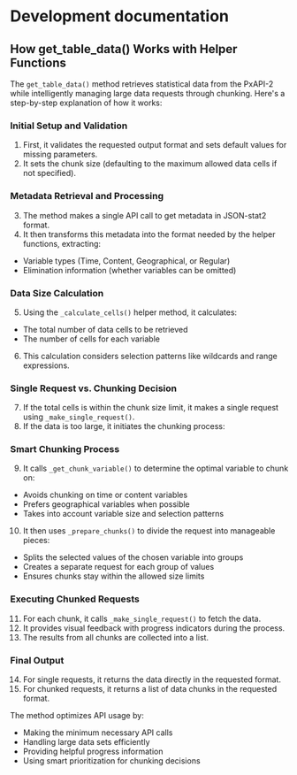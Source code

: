 # Development documentation

## How get_table_data() Works with Helper Functions

The `get_table_data()` method retrieves statistical data from the PxAPI-2 while intelligently managing large data requests through chunking. Here's a step-by-step explanation of how it works:

### Initial Setup and Validation

1. First, it validates the requested output format and sets default values for missing parameters.
2. It sets the chunk size (defaulting to the maximum allowed data cells if not specified).

### Metadata Retrieval and Processing

3. The method makes a single API call to get metadata in JSON-stat2 format.
4. It then transforms this metadata into the format needed by the helper functions, extracting:

- Variable types (Time, Content, Geographical, or Regular)
- Elimination information (whether variables can be omitted)

### Data Size Calculation

5. Using the `_calculate_cells()` helper method, it calculates:

- The total number of data cells to be retrieved
- The number of cells for each variable

6. This calculation considers selection patterns like wildcards and range expressions.

### Single Request vs. Chunking Decision

7. If the total cells is within the chunk size limit, it makes a single request using `_make_single_request()`.
8. If the data is too large, it initiates the chunking process:

### Smart Chunking Process

9. It calls `_get_chunk_variable()` to determine the optimal variable to chunk on:

- Avoids chunking on time or content variables
- Prefers geographical variables when possible
- Takes into account variable size and selection patterns

10. It then uses `_prepare_chunks()` to divide the request into manageable pieces:

- Splits the selected values of the chosen variable into groups
- Creates a separate request for each group of values
- Ensures chunks stay within the allowed size limits

### Executing Chunked Requests

11. For each chunk, it calls `_make_single_request()` to fetch the data.
12. It provides visual feedback with progress indicators during the process.
13. The results from all chunks are collected into a list.

### Final Output

14. For single requests, it returns the data directly in the requested format.
15. For chunked requests, it returns a list of data chunks in the requested format.

The method optimizes API usage by:

- Making the minimum necessary API calls
- Handling large data sets efficiently
- Providing helpful progress information
- Using smart prioritization for chunking decisions
